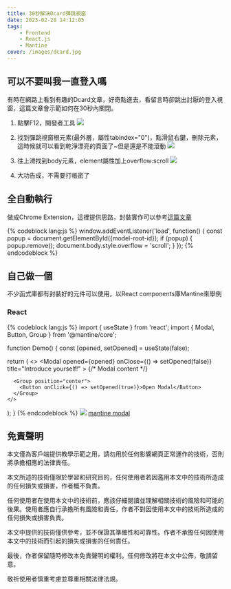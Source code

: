 ```yaml
---
title: 30秒解決Dcard彈跳視窗
date: 2023-02-28 14:12:05
tags:
    - Frontend
    - React.js
    - Mantine
cover: /images/dcard.jpg
---
```

## 可以不要叫我一直登入嗎
有時在網路上看到有趣的Dcard文章，好奇點進去，看留言時卻跳出討厭的登入視窗，這篇文章會示範如何在30秒內關閉。
1. 點擊F12，開發者工具
![](/images/dcard.jpg)

2. 找到彈跳視窗根元素(最外層，屬性tabindex="0")，點滑鼠右鍵，刪除元素，這時候就可以看到乾淨漂亮的頁面了~但是還是不能滾動
![](/images/root-element.jpg)

3. 往上滑找到body元素，element屬性加上overflow:scroll
![](/images/dcard-scroll.jpg)

4. 大功告成，不需要打帳密了

## 全自動執行
做成Chrome Extension，這裡提供思路，封裝實作可以參考[這篇文章](https://ithelp.ithome.com.tw/articles/10186017)

{% codeblock lang:js %}
window.addEventListener('load', function() {
    const popup = document.getElementById({model-root-id});
    if (popup) {
        popup.remove();
        document.body.style.overflow = 'scroll';
    }
});
{% endcodeblock %}

## 自己做一個
不少函式庫都有封裝好的元件可以使用，以React components庫Mantine來舉例
### React
{% codeblock lang:js %}
import { useState } from 'react';
import { Modal, Button, Group } from '@mantine/core';

function Demo() {
  const [opened, setOpened] = useState(false);

  return (
    <>
      <Modal
        opened={opened}
        onClose={() => setOpened(false)}
        title="Introduce yourself!"
      >
        {/* Modal content */}
      </Modal>

      <Group position="center">
        <Button onClick={() => setOpened(true)}>Open Modal</Button>
      </Group>
    </>
  );
}
{% endcodeblock %}
![](/images/mantine-modal.jpg)
[mantine modal](https://mantine.dev/core/modal/)

## 免責聲明
本文僅為客戶端提供教學示範之用，請勿用於任何影響網頁正常運作的技術，否則將承擔相應的法律責任。

本文所述的技術僅限於學習和研究目的，任何使用者若因濫用本文中的技術所造成的任何損失或損害，作者概不負責。

任何使用者在使用本文中的技術前，應該仔細閱讀並理解相關技術的風險和可能的後果。使用者應自行承擔所有風險和責任，作者不對因使用本文中的技術所造成的任何損失或損害負責。

本文中提供的技術僅供參考，並不保證其準確性和可靠性。作者不承擔任何因使用本文中的技術而引起的損失或損害的任何責任。

最後，作者保留隨時修改本免責聲明的權利。任何修改將在本文中公佈，敬請留意。

敬祈使用者慎重考慮並尊重相關法律法規。